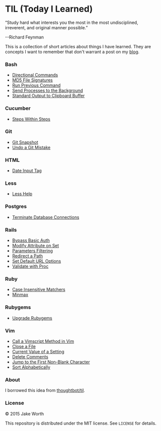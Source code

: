 # TIL (Today I Learned)

“Study hard what interests you the most in the most undisciplined, irreverent, and original manner possible.”

--Richard Feynman

This is a collection of short articles about things I have learned. They are concepts I want to remember that don't warrant a post on my [blog](http://worth-chicago.co/).

### Bash

- [Directional Commands](bash/directional-commands.md)
- [MD5 File Signatures](bash/md5-file-signatures.md)
- [Run Previous Command](bash/run-previous-command.md)
- [Send Processes to the Background](bash/send-processes-to-the-background.md)
- [Standard Output to Clipboard Buffer](bash/standard-output-to-clipboard-buffer.md)

### Cucumber

- [Steps Within Steps](cucumber/steps-within-steps.md)

### Git

- [Git Snapshot](git/git-snapshot.md)
- [Undo a Git Mistake](git/undo-a-git-mistake.md)

### HTML

- [Date Input Tag](html/date-input-tag.md)

### Less

- [Less Help](less/less-help.md)

### Postgres

- [Terminate Database Connections](postgres/terminate_database_connections.md)

### Rails

- [Bypass Basic Auth](rails/bypass-basic-auth.md)
- [Modify Attribute on Set](rails/modify-attribute-on-set.md)
- [Parameters Filtering](rails/parameters-filtering.md)
- [Redirect a Path](rails/redirect-a-path.md)
- [Set Default URL Options](rails/set-default-url-options.md)
- [Validate with Proc](rails/validate-with-proc.md)

### Ruby

- [Case Insensitive Matchers](ruby/case-insensitive-matchers.md)
- [Minmax](ruby/minmax.md)

### Rubygems

- [Upgrade Rubygems](rubygems/upgrade-rubygems.md)

### Vim

- [Call a Vimscript Method in Vim](vim/call-a-vimscript-method-in-vim.md)
- [Close a File](vim/close-a-file.md)
- [Current Value of a Setting](vim/current-value-of-a-setting.md)
- [Delete Comments](vim/delete-comments.md)
- [Jump to the First Non-Blank Character](vim/jump-to-the-first-non-blank-character.md)
- [Sort Alphabetically](vim/sort-alphabetically.md)

### About

I borrowed this idea from
[thoughtbot/til](https://github.com/thoughtbot/til).

### License

&copy; 2015 Jake Worth

This repository is distributed under the MIT license. See `LICENSE` for
details.


